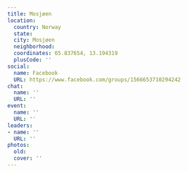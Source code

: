 ```yaml
---
title: Mosjøen
location:
  country: Norway
  state: 
  city: Mosjøen
  neighborhood: 
  coordinates: 65.837654, 13.194319
  plusCode: ''
social:
  name: Facebook
  URL: https://www.facebook.com/groups/1566653710294242
chat:
  name: ''
  URL: ''
event:
  name: ''
  URL: ''
leaders:
- name: ''
  URL: ''
photos:
  old: 
  cover: ''
---
```

